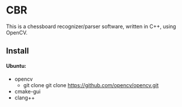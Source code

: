 # CBR

This is a chessboard recognizer/parser software, written in C++, using OpenCV.

## Install
#### Ubuntu:
* opencv
	* git clone git clone https://github.com/opencv/opencv.git
* cmake-gui
* clang++
